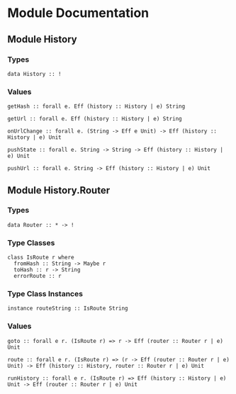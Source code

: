 # Module Documentation

## Module History

### Types

    data History :: !


### Values

    getHash :: forall e. Eff (history :: History | e) String

    getUrl :: forall e. Eff (history :: History | e) String

    onUrlChange :: forall e. (String -> Eff e Unit) -> Eff (history :: History | e) Unit

    pushState :: forall e. String -> String -> Eff (history :: History | e) Unit

    pushUrl :: forall e. String -> Eff (history :: History | e) Unit


## Module History.Router

### Types

    data Router :: * -> !


### Type Classes

    class IsRoute r where
      fromHash :: String -> Maybe r
      toHash :: r -> String
      errorRoute :: r


### Type Class Instances

    instance routeString :: IsRoute String


### Values

    goto :: forall e r. (IsRoute r) => r -> Eff (router :: Router r | e) Unit

    route :: forall e r. (IsRoute r) => (r -> Eff (router :: Router r | e) Unit) -> Eff (history :: History, router :: Router r | e) Unit

    runHistory :: forall e r. (IsRoute r) => Eff (history :: History | e) Unit -> Eff (router :: Router r | e) Unit